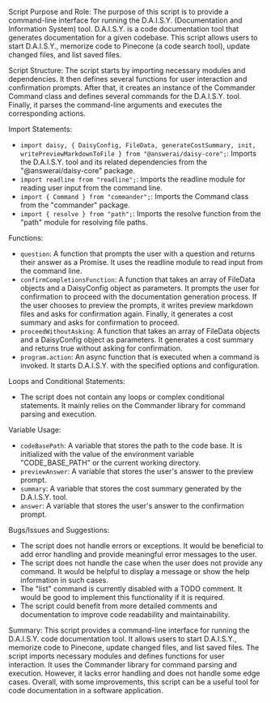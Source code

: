 Script Purpose and Role:
The purpose of this script is to provide a command-line interface for running the D.A.I.S.Y. (Documentation and Information System) tool. D.A.I.S.Y. is a code documentation tool that generates documentation for a given codebase. This script allows users to start D.A.I.S.Y., memorize code to Pinecone (a code search tool), update changed files, and list saved files.

Script Structure:
The script starts by importing necessary modules and dependencies. It then defines several functions for user interaction and confirmation prompts. After that, it creates an instance of the Commander Command class and defines several commands for the D.A.I.S.Y. tool. Finally, it parses the command-line arguments and executes the corresponding actions.

Import Statements:
- `import daisy, { DaisyConfig, FileData, generateCostSummary, init, writePreviewMarkdownToFile } from "@answerai/daisy-core";`: Imports the D.A.I.S.Y. tool and its related dependencies from the "@answerai/daisy-core" package.
- `import readline from "readline";`: Imports the readline module for reading user input from the command line.
- `import { Command } from "commander";`: Imports the Command class from the "commander" package.
- `import { resolve } from "path";`: Imports the resolve function from the "path" module for resolving file paths.

Functions:
- `question`: A function that prompts the user with a question and returns their answer as a Promise. It uses the readline module to read input from the command line.
- `confirmCompletionsFunction`: A function that takes an array of FileData objects and a DaisyConfig object as parameters. It prompts the user for confirmation to proceed with the documentation generation process. If the user chooses to preview the prompts, it writes preview markdown files and asks for confirmation again. Finally, it generates a cost summary and asks for confirmation to proceed.
- `proceedWithoutAsking`: A function that takes an array of FileData objects and a DaisyConfig object as parameters. It generates a cost summary and returns true without asking for confirmation.
- `program.action`: An async function that is executed when a command is invoked. It starts D.A.I.S.Y. with the specified options and configuration.

Loops and Conditional Statements:
- The script does not contain any loops or complex conditional statements. It mainly relies on the Commander library for command parsing and execution.

Variable Usage:
- `codeBasePath`: A variable that stores the path to the code base. It is initialized with the value of the environment variable "CODE_BASE_PATH" or the current working directory.
- `previewAnswer`: A variable that stores the user's answer to the preview prompt.
- `summary`: A variable that stores the cost summary generated by the D.A.I.S.Y. tool.
- `answer`: A variable that stores the user's answer to the confirmation prompt.

Bugs/Issues and Suggestions:
- The script does not handle errors or exceptions. It would be beneficial to add error handling and provide meaningful error messages to the user.
- The script does not handle the case when the user does not provide any command. It would be helpful to display a message or show the help information in such cases.
- The "list" command is currently disabled with a TODO comment. It would be good to implement this functionality if it is required.
- The script could benefit from more detailed comments and documentation to improve code readability and maintainability.

Summary:
This script provides a command-line interface for running the D.A.I.S.Y. code documentation tool. It allows users to start D.A.I.S.Y., memorize code to Pinecone, update changed files, and list saved files. The script imports necessary modules and defines functions for user interaction. It uses the Commander library for command parsing and execution. However, it lacks error handling and does not handle some edge cases. Overall, with some improvements, this script can be a useful tool for code documentation in a software application.